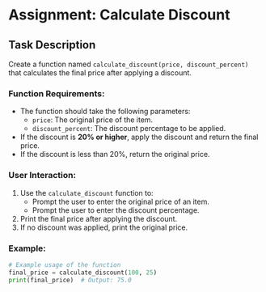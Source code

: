 # Assignment: Calculate Discount

## Task Description

Create a function named `calculate_discount(price, discount_percent)` that calculates the final price after applying a discount. 

### Function Requirements:
- The function should take the following parameters:
    - `price`: The original price of the item.
    - `discount_percent`: The discount percentage to be applied.
- If the discount is **20% or higher**, apply the discount and return the final price.
- If the discount is less than 20%, return the original price.

### User Interaction:
1. Use the `calculate_discount` function to:
     - Prompt the user to enter the original price of an item.
     - Prompt the user to enter the discount percentage.
2. Print the final price after applying the discount.
3. If no discount was applied, print the original price.

### Example:
```python
# Example usage of the function
final_price = calculate_discount(100, 25)
print(final_price)  # Output: 75.0
```